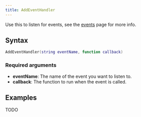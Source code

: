```yaml
---
title: AddEventHandler
---
```


Use this to listen for events, see the [events][listening-for-events] page for more info.

Syntax
------

```lua
AddEventHandler(string eventName, function callback)
```

### Required arguments
- **eventName**: The name of the event you want to listen to.
- **callback**: The function to run when the event is called.

Examples
--------

TODO

[listening-for-events]: /guides/listening-for-events
